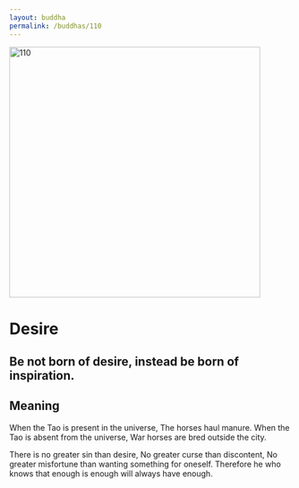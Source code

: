 ```yaml
---
layout: buddha
permalink: /buddhas/110
---
```


<div class="uk-text-center">
<img src="{{"/assets/img/buddhas/buddha-110.jpg" | relative_url}}" alt="110"  width="448" height="448"></div>

# Desire

## Be not born of desire, instead be born of inspiration.

## Meaning

When the Tao is present in the universe,
The horses haul manure.
When the Tao is absent from the universe,
War horses are bred outside the city.

There is no greater sin than desire,
No greater curse than discontent,
No greater misfortune than wanting something for oneself.
Therefore he who knows that enough is enough will always have enough.
